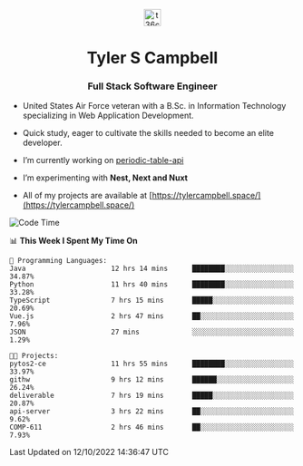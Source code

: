 <p align="center">
<a href="https://www.linkedin.com/in/t36campbell" target="blank"><img align="center" src="https://ik.imagekit.io/t36campbell/Portfolio/linkedin.png.original_m8bbGgPh6.png" alt="t36campbell" height="30" width="30" /></a>
</p>
<h1 align="center">Tyler S Campbell</h1>
<h3 align="center">Full Stack Software Engineer</h3>

* United States Air Force veteran with a B.Sc. in Information Technology specializing in Web Application Development. 

* Quick study, eager to cultivate the skills needed to become an elite developer.

* I’m currently working on [periodic-table-api](https://github.com/t36campbell/periodic-table-api)

* I’m experimenting with **Nest, Next and Nuxt**

* All of my projects are available at [https://tylercampbell.space/](https://tylercampbell.space/)

<!--START_SECTION:waka-->
![Code Time](http://img.shields.io/badge/Code%20Time-1%2C880%20hrs%2012%20mins-blue)

📊 **This Week I Spent My Time On** 

```text
💬 Programming Languages: 
Java                     12 hrs 14 mins      ████████░░░░░░░░░░░░░░░░░   34.87% 
Python                   11 hrs 40 mins      ████████░░░░░░░░░░░░░░░░░   33.28% 
TypeScript               7 hrs 15 mins       █████░░░░░░░░░░░░░░░░░░░░   20.69% 
Vue.js                   2 hrs 47 mins       ██░░░░░░░░░░░░░░░░░░░░░░░   7.96% 
JSON                     27 mins             ░░░░░░░░░░░░░░░░░░░░░░░░░   1.29%

🐱‍💻 Projects: 
pytos2-ce                11 hrs 55 mins      ████████░░░░░░░░░░░░░░░░░   33.97% 
githw                    9 hrs 12 mins       ██████░░░░░░░░░░░░░░░░░░░   26.24% 
deliverable              7 hrs 19 mins       █████░░░░░░░░░░░░░░░░░░░░   20.87% 
api-server               3 hrs 22 mins       ██░░░░░░░░░░░░░░░░░░░░░░░   9.62% 
COMP-611                 2 hrs 46 mins       ██░░░░░░░░░░░░░░░░░░░░░░░   7.93%

```


 Last Updated on 12/10/2022 14:36:47 UTC
<!--END_SECTION:waka-->
